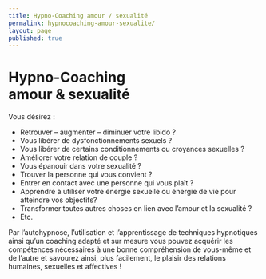 ```yaml
---
title: Hypno-Coaching amour / sexualité
permalink: hypnocoaching-amour-sexualite/
layout: page
published: true
---
```


# Hypno-Coaching<br/>amour & sexualité

Vous désirez :

- Retrouver – augmenter – diminuer votre libido ?
- Vous libérer de dysfonctionnements sexuels ?
- Vous libérer de certains conditionnements ou croyances sexuelles ?
- Améliorer votre relation de couple ?
- Vous épanouir dans votre sexualité ?
- Trouver la personne qui vous convient ?
- Entrer en contact avec une personne qui vous plaît ?
- Apprendre à utiliser votre énergie sexuelle ou énergie de vie pour atteindre vos objectifs?
- Transformer toutes autres choses en lien avec l’amour et la sexualité ?
- Etc.

Par l’autohypnose, l’utilisation et l’apprentissage de techniques hypnotiques ainsi qu’un coaching adapté et sur mesure vous pouvez acquérir les compétences nécessaires à une bonne compréhension de vous-même et de l’autre et savourez ainsi, plus facilement, le plaisir des relations humaines, sexuelles et affectives !
